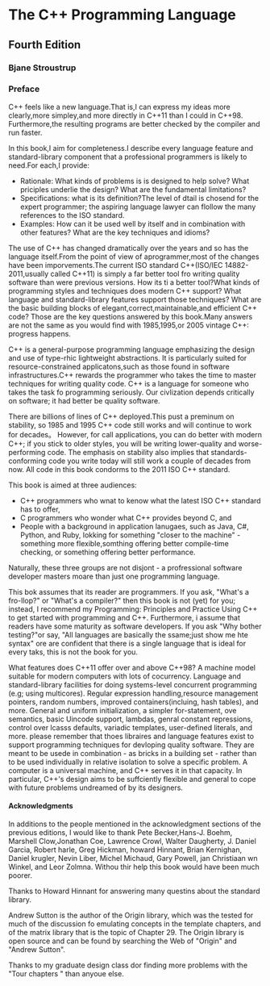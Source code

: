 # The C++ Programming Language 


## Fourth Edition


### Bjane Stroustrup



### Preface

C++ feels like a new language.That is,I can express my ideas more clearly,more simpley,and more directly in C++11 than I could in C++98. Furthermore,the resulting programs are better checked by the compiler and run faster.


In this book,I aim for completeness.I describe every language feature and standard-library component that a professional programmers is likely to need.For each,I provide:

- Rationale: What kinds of problems is is designed to help solve? What priciples underlie  the design? What are the fundamental limitations?
- Specifications: what is its definition?The level of dtail is chosend for the expert programmer; the aspiring language lawyer can flollow the many references to the ISO standard.
- Examples: How can it be used well by itself and in combination with other features? What are the key techniques and idioms?


The use of C++ has changed dramatically over the years and so has the language itself.From the point of view of aprogrammer,most of the changes have been imporvements.The current ISO 
standard C++(ISO/IEC 14882-2011,usually called C++11) is simply a far better tool fro writing quality software than were previous versions. How its ti a better tool?What kinds of programming styles and techniques does modern C++ support? What language and standard-library features support those techniques? What are the basic building blocks of elegant,correct,maintainable,and efficient C++ code? Those are the key questions answered by this book.Many answers are not the same as you would find with 1985,1995,or 2005 vintage C++: progress happens.

C++ is a general-purpose programming language emphasizing the design and use of type-rhic lightweight abstractions. It is particularly suited for resource-constrained applicatons,such as those found in software infrastructures.C++ rewards the programmer who takes the time to master techniques for writing quality code. C++ is a language for someone who takes the task fo programming seriously. Our civlization depends critically on software; it had better be quality software.

There are billions of lines of C++ deployed.This pust a preminum on stability, so 1985 and 1995 C++ code still works and will continue to work for decades。 However, for call applications, you can do better with modern C++; if you stick to older styles, you will be writing lower-quality and worse-performing code. The emphasis on stability also implies that standards-conforming code you write today will still work a couple of decades from now. All code in this book condorms to the 2011 ISO C++ standard.

This book is aimed at three audiences:
- C++ programmers who wnat to kenow what the latest ISO C++ standard has to offer,
- C programmers who wonder what C++ provides beyond C, and
- People with a background in application lanugaes, such as Java, C#, Python, and Ruby, lokking for something "closer to the machine" - something more flexible,somthing offering better compile-time checking, or something offering better performance.

Naturally, these three groups are not disjont - a profressional software developer masters moare than just one programming language.

This bok assumes that its reader are programmers. If you ask, "What's a fro-llop?" or "What's a compiler?" then this book is not (yet) for you; instead, I recommend my Programming: Principles and Practice Using C++ to get started with programming and C++. Furthermore, i assume that readers have some maturity as software developers. If you ask "Why bother testing?"or say, "All languages are basically the ssame;just show me hte syntax" ore are confident that there is a single language that is ideal for every taks, this is not the book for you.

What features does C++11 offer over and above C++98? A machine model suitable for modern computers with lots of cocurrency. Language and standard-library facilities for doing systems-level concurrent programming (e.g; using multicores). Regular expression handling,resource management pointers, random numbers, improved containers(incluing, hash tables), and more. General and uniform initialization, a simpler for-statement, ove semantics, basic Uincode support, lambdas, genral constant repressions, control over lcasss defaults, variadic templates, user-defined literals, and more. please remember that thoes libraires and language features exist to support programming techniques for devloping quality software. They are meant to be usede in combination -  as bricks in a building set - rather than to be used individually in relative isolation to solve a specific problem. A computer is a universal machine, and C++ serves it in that capacity. In particular, C++'s design aims to be suffciently flexible and general to cope with future problems undreamed of by its designers.

#### Acknowledgments

In additions to the people mentioned in the acknowledgment sections of the previous editions, I would like to thank Pete Becker,Hans-J. Boehm, Marshell Clow,Jonathan Coe, Lawrence Crowl, Walter Daugherty, J. Daniel Garcia, Robert harle, Greg Hickman, howard Hinnant, Brian Kernighan, Daniel krugler, Nevin Liber, Michel Michaud, Gary Powell, jan Christiaan wn Winkel, and Leor Zolmna. Withou thir help this book would have been much poorer.

Thanks to Howard Hinnant for answering many questins about the standard library.

Andrew Sutton is the author of the Origin library, which was the tested for much of the discussion fo emulating concepts in the template chapters, and of the matrix library that is the topic of Chapter 29. The Origin library is open source and can be found by searching the Web of "Origin" and "Andrew Sutton".


Thanks to my graduate design class dor finding more problems with the "Tour chapters " than anyoue else.







